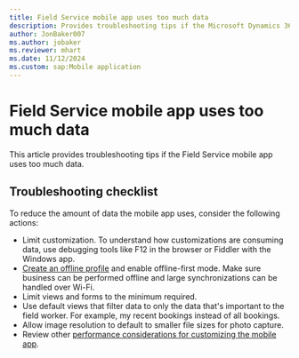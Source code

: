 ```yaml
---
title: Field Service mobile app uses too much data
description: Provides troubleshooting tips if the Microsoft Dynamics 365 Field Service mobile app uses too much data.
author: JonBaker007
ms.author: jobaker
ms.reviewer: mhart
ms.date: 11/12/2024
ms.custom: sap:Mobile application
---
```


# Field Service mobile app uses too much data

This article provides troubleshooting tips if the Field Service mobile app uses too much data.

## Troubleshooting checklist

To reduce the amount of data the mobile app uses, consider the following actions:

- Limit customization. To understand how customizations are consuming data, use debugging tools like F12 in the browser or Fiddler with the Windows app.
- [Create an offline profile](/dynamics365/field-service/mobile/set-up-offline-profile) and enable offline-first mode. Make sure business can be performed offline and large synchronizations can be handled over Wi-Fi.
- Limit views and forms to the minimum required.
- Use default views that filter data to only the data that's important to the field worker. For example, my recent bookings instead of all bookings.
- Allow image resolution to default to smaller file sizes for photo capture.
- Review other [performance considerations for customizing the mobile app](/dynamics365/field-service/mobile/improve-mobile-performance).